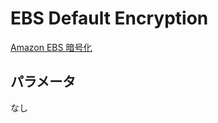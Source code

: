 # EBS Default Encryption


[Amazon EBS 暗号化](https://docs.aws.amazon.com/ja_jp/AWSEC2/latest/UserGuide/EBSEncryption.html)  

## パラメータ

なし  
